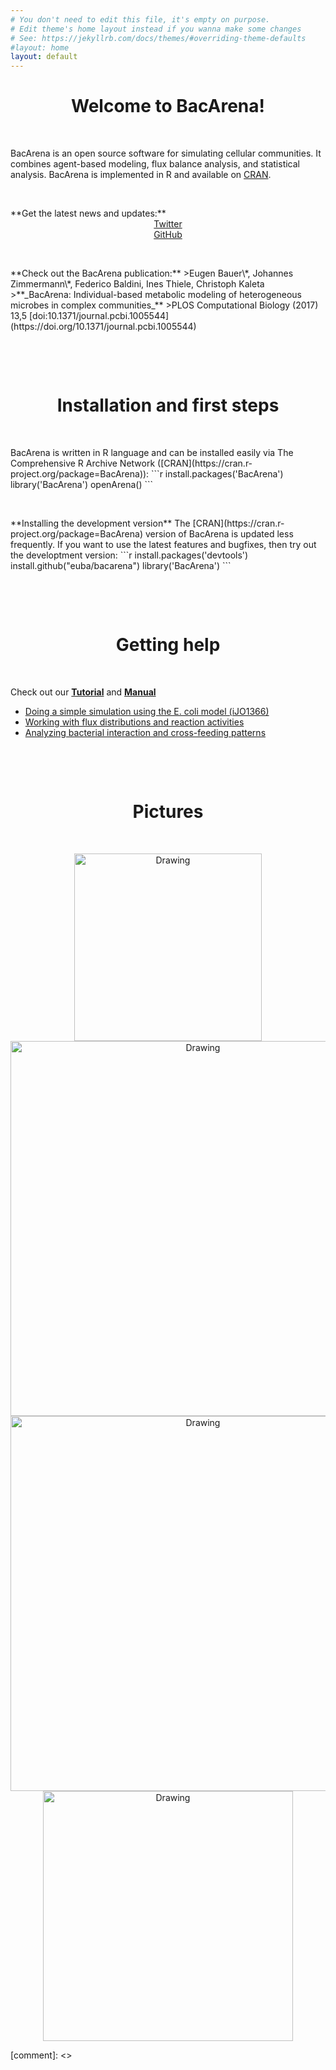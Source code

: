 ```yaml
---
# You don't need to edit this file, it's empty on purpose.
# Edit theme's home layout instead if you wanna make some changes
# See: https://jekyllrb.com/docs/themes/#overriding-theme-defaults
#layout: home
layout: default
---
```

<link href="//maxcdn.bootstrapcdn.com/font-awesome/4.7.0/css/font-awesome.min.css" rel="stylesheet">


<center><i class="fa fa-bullhorn fa-5x" aria-hidden="true"></i></center>
<center><h1>Welcome to BacArena!</h1></center>
<p>&nbsp;</p>

BacArena is an open source software for simulating cellular communities. 
It combines agent-based modeling, flux balance analysis, and statistical analysis.
BacArena is implemented in R and available on [CRAN](https://cran.r-project.org/package=BacArena).

<p>&nbsp;</p>
**Get the latest news and updates:**  
<center>
  <a href="https://twitter.com/{{ site.twitter_username }}">
    <i class="fa fa-twitter fa-3x"></i> Twitter
  </a><br>
  <a href="{{ site.github.repository_url }}">
    <i class="fa fa-github fa-3x"></i> GitHub
  </a>
</center>

<p>&nbsp;</p>
**Check out the BacArena publication:**  
>Eugen Bauer\*, Johannes Zimmermann\*, Federico Baldini, Ines Thiele, Christoph Kaleta  
>**_BacArena: Individual-based metabolic modeling of heterogeneous microbes in complex communities_**
>PLOS Computational Biology (2017) 13,5 [doi:10.1371/journal.pcbi.1005544](https://doi.org/10.1371/journal.pcbi.1005544)  


<p>&nbsp;</p><p>&nbsp;</p>
<center><i class="fa fa-laptop fa-5x" aria-hidden="true"></i></center>
<center><h1>Installation and first steps</h1></center>
<p>&nbsp;</p>
BacArena is written in R language and can be installed easily via The Comprehensive R Archive Network ([CRAN](https://cran.r-project.org/package=BacArena)):
```r
install.packages('BacArena')
library('BacArena')
openArena()
```

<p>&nbsp;</p>
**Installing the development version**  
The [CRAN](https://cran.r-project.org/package=BacArena) version of BacArena is updated less frequently.
If you want to use the latest features and bugfixes, then try out the developtment version:
```r
install.packages('devtools')
install.github("euba/bacarena")
library('BacArena')
```


<p>&nbsp;</p><p>&nbsp;</p>
<center><i class="fa fa-info fa-5x" aria-hidden="true"></i></center>
<center><h1>Getting help</h1></center>
<p>&nbsp;</p>

Check out our [**Tutorial**](https://cran.r-project.org/web/packages/BacArena/vignettes/BacArena-Introduction.pdf) and [**Manual**](https://cran.r-project.org/web/packages/BacArena/BacArena.pdf)
- <a href="https://gist.github.com/jotech/22d46d901d5d63aeb58f007b9882e056">Doing a simple simulation using the E. coli model (iJO1366)</a>
- <a href="https://gist.github.com/jotech/8dd1e27b21ab70ecf2b2a56e5b70a2e0">Working with flux distributions and reaction activities</a>
- <a href="https://gist.github.com/jotech/bb28c3d59baeba4b9d7f115257916888">Analyzing bacterial interaction and cross-feeding patterns </a>

<script src="https://gist.github.com/jotech/bb28c3d59baeba4b9d7f115257916888.js"></script>

<p>&nbsp;</p><p>&nbsp;</p>
<center><i class="fa fa-camera-retro fa-5x" aria-hidden="true"></i></center>
<center><h1>Pictures</h1></center>
<p>&nbsp;</p>

<center><img src="{{ site.url }}/img/bacarena.png" alt="Drawing" style="width: 300px;"/></center>
<center><img src="{{ site.url }}/img/bacarena_poa.png" alt="Drawing" style="width: 600px;"/></center>
<center><img src="{{ site.url }}/img/bacarena_sihumi1.png" alt="Drawing" style="width: 600px;"/></center>
<center><img src="{{ site.url }}/img/bacarena_sihumi2.png" alt="Drawing" style="width: 400px;"/></center>

[comment]: <> <script src="https://gist.github.com/parkr/c08ee0f2726fd0e3909d.js"> </script>

